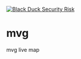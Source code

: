 [![Black Duck Security Risk](https://copilot.blackducksoftware.com/github/repos/zaidyes/mvg/branches/master/badge-risk.svg)](https://copilot.blackducksoftware.com/github/repos/zaidyes/mvg/branches/master)
# mvg
mvg live map
